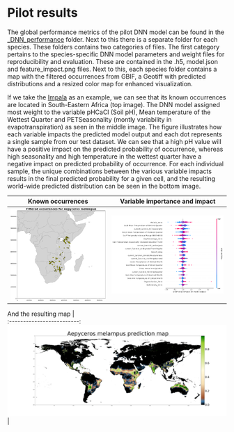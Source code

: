 Pilot results
===========

The global performance metrics of the pilot DNN model can be found in the [\_DNN_performance](\_DNN_performance) folder. Next to this there is a separate folder for each species. These folders contains two categories of files. The first category pertains to the species-specific DNN model parameters and weight files for reproducibility and evaluation. These are contained in the .h5, model.json and feature_impact.png files. Next to this, each species folder contains a map with the filtered occurrences from GBIF, a Geotiff with predicted distributions and a resized color map for enhanced visualization. 

If we take the [Impala](Aepyceros_melampus) as an example, we can see that its known occurrences are located in South-Eastern Africa (top image). The DNN model assigned most weight to the variable pHCaCl (Soil pH), Mean temperature of the Wettest Quarter and PETSeasonality (montly variability in evapotranspiration) as seen in the middle image. The figure illustrates how each variable impacts the predicted model output and each dot represents a single sample from our test dataset. We can see that a high pH value will have a positive impact on the predicted probability of occurrence, whereas high seasonality  and high temperature in the wettest quarter have a negative impact on predicted probability of occurrence. For each individual sample, the unique combinations between the various variable impacts results in the final predicted probability for a given cell, and the resulting world-wide predicted distribution can be seen in the bottom image.

Known occurrences          |  Variable importance and impact  |
:-------------------------:|:-------------------------:
<img src="Aepyceros_melampus/Aepyceros_melampus_occurrence_map.png" alt="drawing" width="400"/>  |  <img src="Aepyceros_melampus/Aepyceros_melampus_feature_impact.png" alt="drawing" width="500"/> |

And the resulting map    |    
:-------------------------:
<img src="Aepyceros_melampus/Aepyceros_melampus_predicted_map_color.png" alt="drawing"/> |



